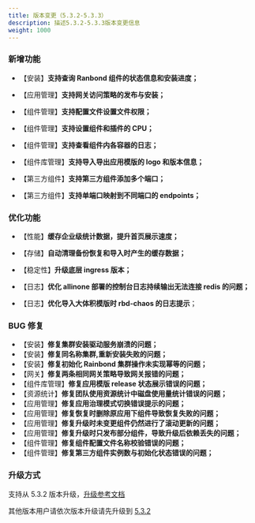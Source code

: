 ```yaml
---
title: 版本变更（5.3.2-5.3.3）
description: 描述5.3.2-5.3.3版本变更信息
weight: 1000
---
```


### 新增功能

- 【安装】**支持查询 Ranbond 组件的状态信息和安装进度；**

- 【应用管理】**支持网关访问策略的发布与安装；**

- 【组件管理】**支持配置文件设置文件权限；**

- 【组件管理】**支持设置组件和插件的 CPU；**

- 【组件管理】**支持查看组件内各容器的日志；**

- 【组件库管理】**支持导入导出应用模版的 logo 和版本信息；**

- 【第三方组件】**支持第三方组件添加多个端口；**

- 【第三方组件】**支持单端口映射到不同端口的 endpoints；**

### 优化功能

- 【性能】**缓存企业级统计数据，提升首页展示速度；**

- 【存储】**自动清理备份恢复和导入时产生的缓存数据；**

- 【稳定性】**升级底层 ingress 版本；**

- 【日志】**优化 allinone 部署的控制台日志持续输出无法连接 redis 的问题；**

- 【日志】**优化导入大体积模版时 rbd-chaos 的日志提示**；

### BUG 修复

- 【安装】**修复集群安装驱动服务崩溃的问题；**
- 【安装】**修复同名称集群,重新安装失败的问题；**
- 【安装】**修复初始化 Rainbond 集群操作未实现幂等的问题；**
- 【网关】**修复两条相同网关策略导致网关报错的问题；**
- 【组件库管理】**修复应用模版 release 状态展示错误的问题；**
- 【资源统计】**修复团队使用资源统计中磁盘使用量统计错误的问题；**
- 【应用管理】**修复应用治理模式切换错误提示的问题；**
- 【应用管理】**修复恢复时删除原应用下组件导致恢复失败的问题；**
- 【应用管理】**修复升级时未变更组件仍然进行了滚动更新的问题；**
- 【应用管理】**修复升级时只发布部分组件，导致升级后依赖丢失的问题；**
- 【组件管理】**修复组件配置文件名称校验错误的问题；**
- 【组件管理】**修复第三方组件实例数与初始化状态错误的问题；**

### 升级方式

支持从 5.3.2 版本升级，[升级参考文档](/docs/upgrade/5.3.3-upgrade/)

其他版本用户请依次版本升级请先升级到 [5.3.2](/docs/upgrade/5.3.2-upgrade/)
